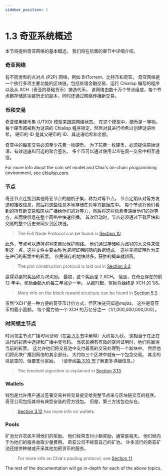 ```yaml
---
sidebar_position: 3
---
```


# 1.3 奇亚系统概述

本节将提供奇亚网络的基本概述。 我们将在后面的章节中详细介绍。

### 奇亚网络
有不同类型的点对点 (P2P) 网络，例如 BitTorrent、比特币和奇亚。 奇亚网络是一个执行多项主要功能的区块链，包括处理金融交易、运行 Chialisp 编写的程序以及从 XCH（奇亚的基础货币）铸造代币。 该网络由数十万个节点组成，每个节点都存储区块链历史的副本，同时还通过网络传播新交易。

### 币和交易
奇亚使用硬币集 (UTXO) 模型来跟踪网络状态。 在这个模型中，硬币是一等物。 每个硬币都被称为谜语的 Chialisp 程序锁定，然后对其进行哈希以创建谜语哈希。 硬币的 ID 是其父硬币的 ID、其谜语哈希和金额。

奇亚中的每笔交易必须至少花费一枚硬币。 为了花费一枚硬币，必须提供原始谜语、有效谜底和可选的聚合签名。 多个币可以通过使用*公告*在同一交易中相互通信。

For more info about the coin set model and Chia's on-chain programming environment, see [chialisp.com](https://chialisp.com).

### 节点
奇亚节点连接到其他奇亚节点的随机子集，称为对等节点。 节点定期从对等方发送和接收信息，然后将这些信息本地存储在对等方数据库中。 每个节点将他们看到的所有新交易和区块广播给他们的对等方，然后将这些信息传递给他们的对等方，从而使信息在整个网络中快速传播。 首次启动时，节点必须通过下载区块和交易的整个历史来同步到区块链。
> The Full Node Protocol can be found in [Section 10](/docs/10protocol/protocol "Section 3.10: Full Node Protocol").

此外，节点可以选择*耕种*来帮助保护网络。 他们通过存储称为*图块*的大文件来做到这一点，这些文件主要由称为*空间证明*的随机数据组成。 这些空间证明作为正在进行的彩票中的彩票。 农民储存的地块越多，获胜的概率就越高。
> The plot construction protocol is laid out in [Section 3.2](/docs/03consensus/proof-of-space "Section 3.2: Proof of Space.").

赢得彩票的奖品称为*块奖励*。 最初，这个奖励是 2 XCH。 但是，在奇亚存在的前 12 年中，奖励金额大约每三年减少一半。 从那时起，奖励将始终是 XCH 的 1/8。
> More info on the block reward structure can be found in [Section 5.3](/docs/05block-validation/block_rewards "Section 5.3: Block Rewards").

虽然“XCH”是一种方便的奇亚币计价方式，但区块链只知道*mojos*。 这些是奇亚币的最小面额。 每个魔力值一个 XCH 的万亿分之一（1/1,000,000,000,000）。

### 时间领主节点
时间领主节点广播*时间证明*（在[第 3.3 节](/docs/03consensus/vdfs "Section 3.3: VDFs")中解释）大约每九秒。 这相当于在正在进行的彩票中选择和广播中奖号码。 当农民拥有有效的空间证明时，他们将赢得当前的彩票。 这允许他们将交易池中支付最高的交易处理到一个新块中。 然后他们将此块广播到网络的其余部分。 大约每三个区块中就有一个包含交易。 其余的块是空的，但要支付奖励。 （请参阅[第 3.10 节](/docs/03consensus/foliage "Section 3.10: Foliage")了解更多详细信息。）
> The timelord algorithm is explained in [Section 3.13](/docs/03consensus/timelords "Section 3.13: Timelord Algorithm").

### Wallets
钱包是允许用户通过签署交易并将交易提交给完整节点来与区块链交互的程序。 奇亚公司包括其带有典型安装的官方钱包。 但是，第三方钱包也存在。
> [Section 3.12](/docs/03consensus/light_clients "Section 3.12: Light Clients") has more info on wallets.

### Pools
矿池允许农民平滑他们的奖励。 他们经常支付小额奖励，通常是每天。 他们倾向于为他们的服务收取少量费用。 奇亚公司不经营自己的矿池。 许多流行的奇亚矿池还提供种植或开采其他加密货币的服务。
> For more info on Chia's pooling protocol, see [Section 11](/docs/11pooling/pooling "Section 11: Pooling").

The rest of the documentation will go in-depth for each of the above topics.
